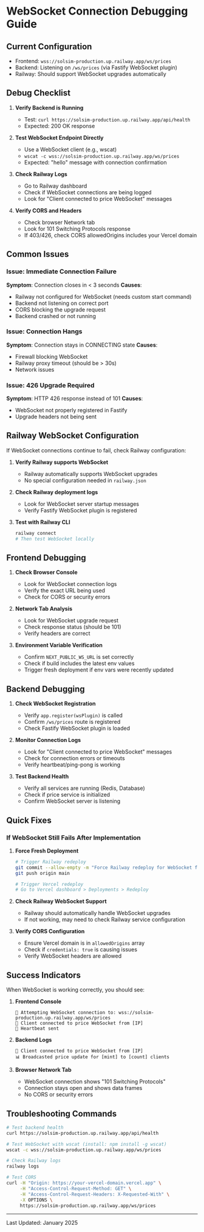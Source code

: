 # WebSocket Connection Debugging Guide

## Current Configuration
- Frontend: `wss://solsim-production.up.railway.app/ws/prices`
- Backend: Listening on `/ws/prices` (via Fastify WebSocket plugin)
- Railway: Should support WebSocket upgrades automatically

## Debug Checklist

1. **Verify Backend is Running**
   - Test: `curl https://solsim-production.up.railway.app/api/health`
   - Expected: 200 OK response

2. **Test WebSocket Endpoint Directly**
   - Use a WebSocket client (e.g., wscat)
   - `wscat -c wss://solsim-production.up.railway.app/ws/prices`
   - Expected: "hello" message with connection confirmation

3. **Check Railway Logs**
   - Go to Railway dashboard
   - Check if WebSocket connections are being logged
   - Look for "Client connected to price WebSocket" messages

4. **Verify CORS and Headers**
   - Check browser Network tab
   - Look for 101 Switching Protocols response
   - If 403/426, check CORS allowedOrigins includes your Vercel domain

## Common Issues

### Issue: Immediate Connection Failure
**Symptom**: Connection closes in < 3 seconds
**Causes**:
- Railway not configured for WebSocket (needs custom start command)
- Backend not listening on correct port
- CORS blocking the upgrade request
- Backend crashed or not running

### Issue: Connection Hangs
**Symptom**: Connection stays in CONNECTING state
**Causes**:
- Firewall blocking WebSocket
- Railway proxy timeout (should be > 30s)
- Network issues

### Issue: 426 Upgrade Required
**Symptom**: HTTP 426 response instead of 101
**Causes**:
- WebSocket not properly registered in Fastify
- Upgrade headers not being sent

## Railway WebSocket Configuration

If WebSocket connections continue to fail, check Railway configuration:

1. **Verify Railway supports WebSocket**
   - Railway automatically supports WebSocket upgrades
   - No special configuration needed in `railway.json`

2. **Check Railway deployment logs**
   - Look for WebSocket server startup messages
   - Verify Fastify WebSocket plugin is registered

3. **Test with Railway CLI**
   ```bash
   railway connect
   # Then test WebSocket locally
   ```

## Frontend Debugging

1. **Check Browser Console**
   - Look for WebSocket connection logs
   - Verify the exact URL being used
   - Check for CORS or security errors

2. **Network Tab Analysis**
   - Look for WebSocket upgrade request
   - Check response status (should be 101)
   - Verify headers are correct

3. **Environment Variable Verification**
   - Confirm `NEXT_PUBLIC_WS_URL` is set correctly
   - Check if build includes the latest env values
   - Trigger fresh deployment if env vars were recently updated

## Backend Debugging

1. **Check WebSocket Registration**
   - Verify `app.register(wsPlugin)` is called
   - Confirm `/ws/prices` route is registered
   - Check Fastify WebSocket plugin is loaded

2. **Monitor Connection Logs**
   - Look for "Client connected to price WebSocket" messages
   - Check for connection errors or timeouts
   - Verify heartbeat/ping-pong is working

3. **Test Backend Health**
   - Verify all services are running (Redis, Database)
   - Check if price service is initialized
   - Confirm WebSocket server is listening

## Quick Fixes

### If WebSocket Still Fails After Implementation

1. **Force Fresh Deployment**
   ```bash
   # Trigger Railway redeploy
   git commit --allow-empty -m "Force Railway redeploy for WebSocket fix"
   git push origin main
   
   # Trigger Vercel redeploy
   # Go to Vercel dashboard > Deployments > Redeploy
   ```

2. **Check Railway WebSocket Support**
   - Railway should automatically handle WebSocket upgrades
   - If not working, may need to check Railway service configuration

3. **Verify CORS Configuration**
   - Ensure Vercel domain is in `allowedOrigins` array
   - Check if `credentials: true` is causing issues
   - Verify WebSocket headers are allowed

## Success Indicators

When WebSocket is working correctly, you should see:

1. **Frontend Console**
   ```
   🔗 Attempting WebSocket connection to: wss://solsim-production.up.railway.app/ws/prices
   🔌 Client connected to price WebSocket from [IP]
   💓 Heartbeat sent
   ```

2. **Backend Logs**
   ```
   🔌 Client connected to price WebSocket from [IP]
   📊 Broadcasted price update for [mint] to [count] clients
   ```

3. **Browser Network Tab**
   - WebSocket connection shows "101 Switching Protocols"
   - Connection stays open and shows data frames
   - No CORS or security errors

## Troubleshooting Commands

```bash
# Test backend health
curl https://solsim-production.up.railway.app/api/health

# Test WebSocket with wscat (install: npm install -g wscat)
wscat -c wss://solsim-production.up.railway.app/ws/prices

# Check Railway logs
railway logs

# Test CORS
curl -H "Origin: https://your-vercel-domain.vercel.app" \
     -H "Access-Control-Request-Method: GET" \
     -H "Access-Control-Request-Headers: X-Requested-With" \
     -X OPTIONS \
     https://solsim-production.up.railway.app/ws/prices
```

---

Last Updated: January 2025
